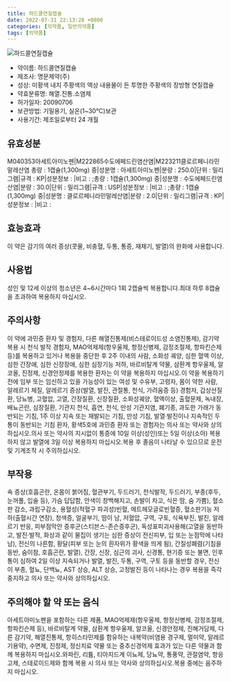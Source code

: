```yaml
---
title: 하드콜연질캡슐
date: 2022-07-31 22:13:28 +0800
categories: [의약품, 일반의약품]
tags: [의약품]
---
```

![하드콜연질캡슐](https://nedrug.mfds.go.kr/pbp/cmn/itemImageDownload/147426438997500195)

- 약이름: 하드콜연질캡슐
- 제조사: 명문제약(주)
- 성상: 미황색 내지 주황색의 액상 내용물이 든 투명한 주황색의 장방형 연질캡슐
- 약효분류명: 해열.진통.소염제
- 허가일자: 20090706
- 보관방법: 기밀용기, 실온(1~30°C)보관
- 사용기간: 제조일로부터 24 개월
## 유효성분
M040353아세트아미노펜|M222865수도에페드린염산염|M223211클로르페니라민말레산염
총량 : 1캡슐(1,300mg) 중|성분명 : 아세트아미노펜|분량 : 250.0|단위 : 밀리그램|규격 : KP|성분정보 : |비고 : ;총량 : 1캡슐(1,300mg) 중|성분명 : 수도에페드린염산염|분량 : 30.0|단위 : 밀리그램|규격 : USP|성분정보 : |비고 : ;총량 : 1캡슐(1,300mg) 중|성분명 : 클로르페니라민말레산염|분량 : 2.0|단위 : 밀리그램|규격 : KP|성분정보 : |비고 :
## 효능효과
이 약은 감기의 여러 증상(콧물, 비충혈, 두통, 통증, 재채기, 발열)의 완화에 사용합니다.
## 사용법
성인 및 12세 이상의 청소년은 4~6시간마다 1회 2캡슐씩 복용합니다.최대 하루 8캡슐을 초과하여 복용하지 마십시오.
## 주의사항
이 약에 과민증 환자 및 경험자, 다른 해열진통제(비스테로이드성 소염진통제), 감기약 복용 시 천식 발작 경험자, MAO억제제(항우울제, 항정신병제, 감정조절제, 항파킨슨제 등)를 복용하고 있거나 복용을 중단한 후 2주 이내의 사람, 소화성 궤양, 심한 혈액 이상, 심한 간장애, 심한 신장장애, 심한 심장기능 저하, 바르비탈계 약물, 삼환계 항우울제, 알코올, 진정제, 신경안정제를 복용한 환자는 이 약을 복용하지 마십시오.이 약을 복용하기 전에 임부 또는 임신하고 있을 가능성이 있는 여성 및 수유부, 고령자, 몸이 약한 사람, 알레르기 체질, 알레르기 증상(발열, 발진, 관절통, 천식, 가려움증 등) 경험자, 갑상선질환, 당뇨병, 고혈압, 고열, 간장질환, 신장질환, 소화성궤양, 혈액이상, 출혈문제, 녹내장, 배뇨곤란, 심장질환, 기관지 천식, 흡연, 천식, 만성 기관지염, 폐기종, 과도한 가래가 동반되는 기침, 1주 이상 지속 또는 재발되는 기침, 만성 기침, 발열·발진이나 지속적인 두통이 동반되는 기침 환자, 황색5호에 과민증 환자 또는 경험자는 의사 또는 약사와 상의하십시오.의사 또는 약사의 지시없이 통증에 10일 이상(성인)또는 5일 이상(소아) 복용하지 않고 발열에 3일 이상 복용하지 마십시오.복용 후 졸음이 나타날 수 있으므로 운전 및 기계조작 시 주의하십시오.
## 부작용
쇽 증상(호흡곤란, 온몸이 붉어짐, 혈관부기, 두드러기, 천식발작, 두드러기, 부종(후두, 눈꺼풀, 입술 등), 가슴 답답함, 안색이 창백해지고, 손발이 차고, 식은 땀, 숨 가쁨), 혈소판 감소, 과립구감소, 용혈성(적혈구 파괴성)빈혈, 메트헤모글로빈혈증, 혈소판기능 저하(출혈시간 연장), 청색증, 얼굴부기, 땀이 남, 저혈압, 구역, 구토, 식욕부진, 발진, 알레르기 반응, 피부점막안 증후군(스티븐스-존슨증후군), 독성표피괴사용해(고열을 동반하고, 발진·발적, 화상과 같이 물집이 생기는 심한 증상이 전신피부, 입 또는 눈점막에 나타남), 전신의 나른함, 황달(피부 또는 눈의 흰자위가 황색을 띄게 됨), 간질성폐렴(기침을 동반, 숨이참, 호흡곤란, 발열), 간장, 신장, 심근의 괴사, 신경통, 현기증 또는 불면, 인후통이 심하여 2일 이상 지속되거나 발열, 발진, 두통, 구역, 구토 등을 동반할 경우, 전신이 부종, 혈뇨, 단백뇨, AST 상승, ALT 상승, 고정발진 등이 나타나는 경우 복용을 즉각 중지하고 의사 또는 약사와 상의하십시오.
## 주의해야 할 약 또는 음식
아세트아미노펜을 포함하는 다른 제품, MAO억제제(항우울제, 항정신병제, 감정조절제, 항파킨슨제 등), 바르비탈계 약물, 삼환계 항우울제, 알코올, 신경안정제, 진해거담제, 다른 감기약, 해열진통제, 항히스타민제를 함유하는 내복약(비염용 경구제, 멀미약, 알레르기용약), 수면제, 진정제, 정신치료 약물 또는 중추신경억제 효과가 있는 다른 약물과 함께 복용하지 마십시오.와파린, 리튬, 티아지드계 이뇨제, 당뇨약, 통풍약, 관절염약, 항응고제, 스테로이드제와 함께 복용 시 의사 또는 약사와 상의하십시오.복용 중에는 음주하지 마십시오.
